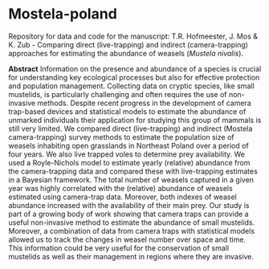 # Mostela-poland
Repository for data and code for the manuscript: T.R. Hofmeester, J. Mos & K. Zub - Comparing direct (live-trapping) and indirect (camera-trapping) approaches for estimating the abundance of weasels (<i>Mustela nivalis</i>).

<b>Abstract</b>
Information on the presence and abundance of a species is crucial for understanding key ecological processes but also for effective protection and population management. Collecting data on cryptic species, like small mustelids, is particularly challenging and often requires the use of non-invasive methods. Despite recent progress in the development of camera trap-based devices and statistical models to estimate the abundance of unmarked individuals their application for studying this group of mammals is still very limited. We compared direct (live-trapping) and indirect (Mostela camera-trapping) survey methods to estimate the population size of weasels inhabiting open grasslands in Northeast Poland over a period of four years. We also live trapped voles to determine prey availability. We used a Royle-Nichols model to estimate yearly (relative) abundance from the camera-trapping data and compared these with live-trapping estimates in a Bayesian framework. The total number of weasels captured in a given year was highly correlated with the (relative) abundance of weasels estimated using camera-trap data. Moreover, both indexes of weasel abundance increased with the availability of their main prey. Our study is part of a growing body of work showing that camera traps can provide a useful non-invasive method to estimate the abundance of small mustelids. Moreover, a combination of data from camera traps with statistical models allowed us to track the changes in weasel number over space and time. This information could be very useful for the conservation of small mustelids as well as their management in regions where they are invasive.
